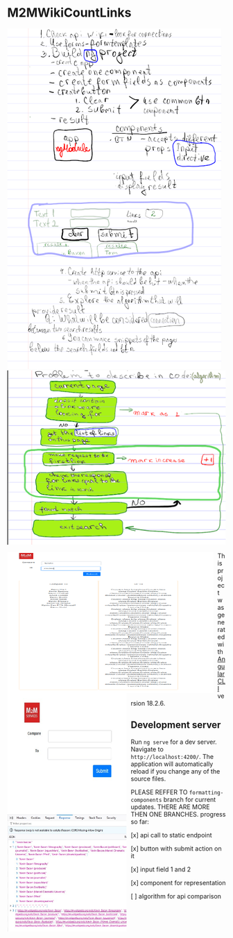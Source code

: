 # M2MWikiCountLinks

![Plan](./public/work_on_Friday.png?raw=true "Working Plan")
![Plan](./public/algorithm.png?raw=true "algorithm")

<img src="./public/results_from_wikipedia.png"
     alt="First page"
     style="float: left; margin-right: 10px;" height="325px" width="475px" />
<img src="./public/UI-presentation.jpg"
     alt="First page"
     style="float: left; margin-right: 10px;" height="275px" width="275px" />
<img src="./public/api_response.jpg"
     alt="First page"
     style="float: left; margin-right: 10px;" height="275px" width="275px" />
This project was generated with [Angular CLI](https://github.com/angular/angular-cli) version 18.2.6.

## Development server

Run `ng serve` for a dev server. Navigate to `http://localhost:4200/`. The application will automatically reload if you change any of the source files.

PLEASE REFFER TO `formatting-components` branch for current updates.
THERE ARE MORE THEN ONE BRANCHES. 
progress so far:

[x] api call to static endpoint

[x] button with submit action on it

[x] input field 1 and 2

[x] component for representation

[ ] algorithm for api comparison

